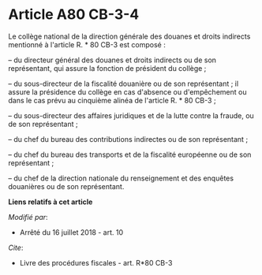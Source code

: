 # Article A80 CB-3-4

Le collège national de la direction générale des douanes et droits indirects mentionné à l'article R. * 80 CB-3 est composé :

– du directeur général des douanes et droits indirects ou de son représentant, qui assure la fonction de président du
collège ;

– du sous-directeur de la fiscalité douanière ou de son représentant ; il assure la présidence du collège en cas d'absence ou
d'empêchement ou dans le cas prévu au cinquième alinéa de l'article R. * 80 CB-3 ;

– du sous-directeur des affaires juridiques et de la lutte contre la fraude, ou de son représentant ;

– du chef du bureau des contributions indirectes ou de son représentant ;

– du chef du bureau des transports et de la fiscalité européenne ou de son représentant ;

– du chef de la direction nationale du renseignement et des enquêtes douanières ou de son représentant.

**Liens relatifs à cet article**

_Modifié par_:

  - Arrêté du 16 juillet 2018 - art. 10

_Cite_:

  - Livre des procédures fiscales - art. R*80 CB-3
